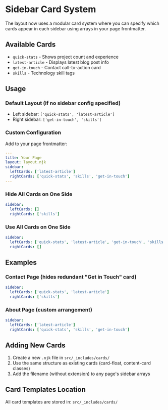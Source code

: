 # Sidebar Card System

The layout now uses a modular card system where you can specify which cards appear in each sidebar using arrays in your page frontmatter.

## Available Cards

- `quick-stats` - Shows project count and experience
- `latest-article` - Displays latest blog post info  
- `get-in-touch` - Contact call-to-action card
- `skills` - Technology skill tags

## Usage

### Default Layout (if no sidebar config specified)
- Left sidebar: `['quick-stats', 'latest-article']`
- Right sidebar: `['get-in-touch', 'skills']`

### Custom Configuration
Add to your page frontmatter:

```yaml
---
title: Your Page
layout: layout.njk
sidebar:
  leftCards: ['latest-article']
  rightCards: ['quick-stats', 'skills', 'get-in-touch']
---
```

### Hide All Cards on One Side
```yaml
sidebar:
  leftCards: []
  rightCards: ['skills']
```

### Use All Cards on One Side
```yaml
sidebar:
  leftCards: ['quick-stats', 'latest-article', 'get-in-touch', 'skills']
  rightCards: []
```

## Examples

### Contact Page (hides redundant "Get in Touch" card)
```yaml
sidebar:
  leftCards: ['quick-stats', 'latest-article']
  rightCards: ['skills']
```

### About Page (custom arrangement)
```yaml
sidebar:
  leftCards: ['latest-article']
  rightCards: ['quick-stats', 'skills', 'get-in-touch']
```

## Adding New Cards

1. Create a new `.njk` file in `src/_includes/cards/`
2. Use the same structure as existing cards (card-float, content-card classes)
3. Add the filename (without extension) to any page's sidebar arrays

## Card Templates Location
All card templates are stored in: `src/_includes/cards/`
